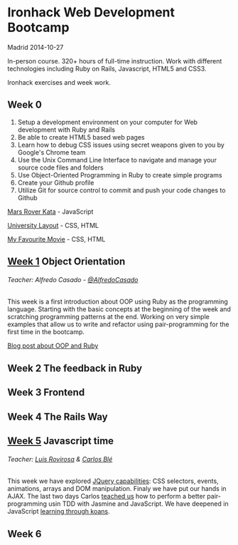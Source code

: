# Ironhack Web Development Bootcamp
Madrid 2014-10-27

In-person course. 320+ hours of full-time instruction. Work with different technologies including Ruby on Rails, Javascript, HTML5 and CSS3.


Ironhack exercises and week work.

## Week 0
1. Setup a development environment on your computer for Web development with Ruby and Rails
2. Be able to create HTML5 based web pages
3. Learn how to debug CSS issues using secret weapons given to you by Google's Chrome team
4. Use the Unix Command Line Interface to navigate and manage your source code files and folders
5. Use Object-Oriented Programming in Ruby to create simple programs
6. Create your Github profile
7. Utilize Git for source control to commit and push your code changes to Github

[Mars Rover Kata](https://github.com/WyrmxD/mars_rover_kata) - JavaScript 

[University Layout](https://github.com/WyrmxD/university_layout) - CSS, HTML

[My Favourite Movie](https://github.com/WyrmxD/favmovie) - CSS, HTML


## [Week 1](https://github.com/WyrmxD/Ironhack/tree/master/week_01) Object Orientation
###### Teacher: Alfredo Casado - [@AlfredoCasado](https://twitter.com/AlfredoCasado)

This week is a first introduction about OOP using Ruby as the programming language. Starting with the basic concepts at the beginning of the week and scratching programming patterns at the end. Working on very simple examples that allow us to write and refactor using pair-programming for the first time in the bootcamp.

[Blog post about OOP and Ruby](http://wyrmxd.wordpress.com/2014/11/02/ironhack-semana-1-programacion-orientada-a-objetos-en-ruby/)

## Week 2 The feedback in Ruby
## Week 3 Frontend
## Week 4 The Rails Way
## [Week 5](https://github.com/WyrmxD/Ironhack/tree/master/week_05) Javascript time
###### Teacher: [Luis Rovirosa](https://twitter.com/luisrovirosa) & [Carlos Blé](https://twitter.com/carlosble)

This week we have explored [JQuery capabilities](https://github.com/WyrmxD/Ironhack/tree/master/week_05/jquery): CSS selectors, events, animations, arrays and DOM manipulation. Finaly we have put our hands in AJAX.
The last two days Carlos [teached us](https://twitter.com/PabloLaVegui/status/538491900077293568) how to perform a better pair-programming usin TDD with Jasmine and JavaScript. We have deepened in JavaScript [learning through koans](https://github.com/WyrmxD/Ironhack/tree/master/week_05/jasmine/jsmine).


## Week 6

